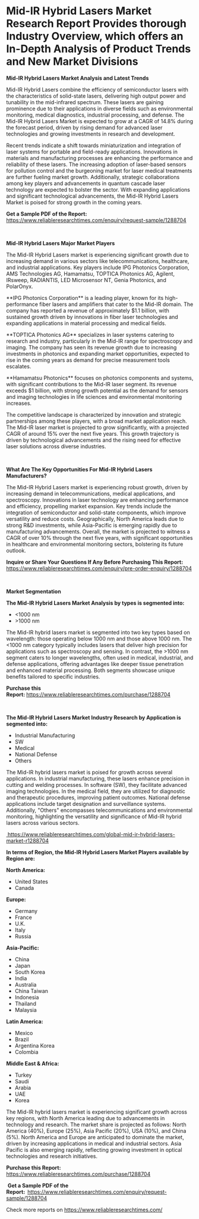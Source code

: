 <p><h1>Mid-IR Hybrid Lasers Market Research Report Provides thorough Industry Overview, which offers an In-Depth Analysis of Product Trends and New Market Divisions</h1></p><p><strong>Mid-IR Hybrid Lasers Market Analysis and Latest Trends</strong></p>
<p><p>Mid-IR Hybrid Lasers combine the efficiency of semiconductor lasers with the characteristics of solid-state lasers, delivering high output power and tunability in the mid-infrared spectrum. These lasers are gaining prominence due to their applications in diverse fields such as environmental monitoring, medical diagnostics, industrial processing, and defense. The Mid-IR Hybrid Lasers Market is expected to grow at a CAGR of 14.8% during the forecast period, driven by rising demand for advanced laser technologies and growing investments in research and development.</p><p>Recent trends indicate a shift towards miniaturization and integration of laser systems for portable and field-ready applications. Innovations in materials and manufacturing processes are enhancing the performance and reliability of these lasers. The increasing adoption of laser-based sensors for pollution control and the burgeoning market for laser medical treatments are further fueling market growth. Additionally, strategic collaborations among key players and advancements in quantum cascade laser technology are expected to bolster the sector. With expanding applications and significant technological advancements, the Mid-IR Hybrid Lasers Market is poised for strong growth in the coming years.</p></p>
<p><strong>Get a Sample PDF of the Report:&nbsp;</strong> <a href="https://www.reliableresearchtimes.com/enquiry/request-sample/1288704?utm_campaign=3108&utm_medium=2&utm_source=Github&utm_content=ia&utm_term=29032025&utm_id=mid-ir-hybrid-lasers">https://www.reliableresearchtimes.com/enquiry/request-sample/1288704</a></p>
<p>&nbsp;</p>
<p><strong>Mid-IR Hybrid Lasers Major Market Players</strong></p>
<p><p>The Mid-IR Hybrid Lasers market is experiencing significant growth due to increasing demand in various sectors like telecommunications, healthcare, and industrial applications. Key players include IPG Photonics Corporation, AMS Technologies AG, Hamamatsu, TOPTICA Photonics AG, Agilent, IRsweep, RADIANTIS, LED Microsensor NT, Genia Photonics, and PolarOnyx.</p><p>**IPG Photonics Corporation** is a leading player, known for its high-performance fiber lasers and amplifiers that cater to the Mid-IR domain. The company has reported a revenue of approximately $1.1 billion, with sustained growth driven by innovations in fiber laser technologies and expanding applications in material processing and medical fields.</p><p>**TOPTICA Photonics AG** specializes in laser systems catering to research and industry, particularly in the Mid-IR range for spectroscopy and imaging. The company has seen its revenue growth due to increasing investments in photonics and expanding market opportunities, expected to rise in the coming years as demand for precise measurement tools escalates.</p><p>**Hamamatsu Photonics** focuses on photonics components and systems, with significant contributions to the Mid-IR laser segment. Its revenue exceeds $1 billion, with strong growth potential as the demand for sensors and imaging technologies in life sciences and environmental monitoring increases.</p><p>The competitive landscape is characterized by innovation and strategic partnerships among these players, with a broad market application reach. The Mid-IR laser market is projected to grow significantly, with a projected CAGR of around 15% over the next five years. This growth trajectory is driven by technological advancements and the rising need for effective laser solutions across diverse industries.</p></p>
<p>&nbsp;</p>
<p><strong>What Are The Key Opportunities For Mid-IR Hybrid Lasers Manufacturers?</strong></p>
<p><p>The Mid-IR Hybrid Lasers market is experiencing robust growth, driven by increasing demand in telecommunications, medical applications, and spectroscopy. Innovations in laser technology are enhancing performance and efficiency, propelling market expansion. Key trends include the integration of semiconductor and solid-state components, which improve versatility and reduce costs. Geographically, North America leads due to strong R&D investments, while Asia-Pacific is emerging rapidly due to manufacturing advancements. Overall, the market is projected to witness a CAGR of over 10% through the next five years, with significant opportunities in healthcare and environmental monitoring sectors, bolstering its future outlook.</p></p>
<p><strong>Inquire or Share Your Questions If Any Before Purchasing This Report:</strong> <a href="https://www.reliableresearchtimes.com/enquiry/pre-order-enquiry/1288704?utm_campaign=3108&utm_medium=2&utm_source=Github&utm_content=ia&utm_term=29032025&utm_id=mid-ir-hybrid-lasers">https://www.reliableresearchtimes.com/enquiry/pre-order-enquiry/1288704</a></p>
<p>&nbsp;</p>
<p><strong>Market Segmentation</strong></p>
<p><strong>The Mid-IR Hybrid Lasers Market Analysis by types is segmented into:</strong></p>
<p><ul><li><1000 nm</li><li>>1000 nm</li></ul></p>
<p><p>The Mid-IR hybrid lasers market is segmented into two key types based on wavelength: those operating below 1000 nm and those above 1000 nm. The <1000 nm category typically includes lasers that deliver high precision for applications such as spectroscopy and sensing. In contrast, the >1000 nm segment caters to longer wavelengths, often used in medical, industrial, and defense applications, offering advantages like deeper tissue penetration and enhanced material processing. Both segments showcase unique benefits tailored to specific industries.</p></p>
<p><strong>Purchase this Report:&nbsp;</strong><a href="https://www.reliableresearchtimes.com/purchase/1288704?utm_campaign=3108&utm_medium=2&utm_source=Github&utm_content=ia&utm_term=29032025&utm_id=mid-ir-hybrid-lasers">https://www.reliableresearchtimes.com/purchase/1288704</a></p>
<p>&nbsp;</p>
<p><strong>The Mid-IR Hybrid Lasers Market Industry Research by Application is segmented into:</strong></p>
<p><ul><li>Industrial Manufacturing</li><li>SW</li><li>Medical</li><li>National Defense</li><li>Others</li></ul></p>
<p><p>The Mid-IR hybrid lasers market is poised for growth across several applications. In industrial manufacturing, these lasers enhance precision in cutting and welding processes. In software (SW), they facilitate advanced imaging technologies. In the medical field, they are utilized for diagnostic and therapeutic procedures, improving patient outcomes. National defense applications include target designation and surveillance systems. Additionally, "Others" encompasses telecommunications and environmental monitoring, highlighting the versatility and significance of Mid-IR hybrid lasers across various sectors.</p></p>
<p><a href="https://www.reliableresearchtimes.com/global-mid-ir-hybrid-lasers-market-r1288704?utm_campaign=3108&utm_medium=2&utm_source=Github&utm_content=ia&utm_term=29032025&utm_id=mid-ir-hybrid-lasers">&nbsp;https://www.reliableresearchtimes.com/global-mid-ir-hybrid-lasers-market-r1288704</a></p>
<p><strong>In terms of Region, the Mid-IR Hybrid Lasers Market Players available by Region are:</strong></p>
<p>
    <p> <strong> North America: </strong>
        <ul>
            <li>United States</li>
            <li>Canada</li>
        </ul>
        </p> 
    <p> <strong> Europe: </strong>
        <ul>
            <li>Germany</li>
            <li>France</li>
            <li>U.K.</li>
            <li>Italy</li>
            <li>Russia</li>
        </ul>
        </p> 
    <p> <strong> Asia-Pacific: </strong>
        <ul>
            <li>China</li>
            <li>Japan</li>
            <li>South Korea</li>
            <li>India</li>
            <li>Australia</li>
            <li>China Taiwan</li>
            <li>Indonesia</li>
            <li>Thailand</li>
            <li>Malaysia</li>
        </ul>
        </p> 
    <p> <strong> Latin America: </strong>
        <ul>
            <li>Mexico</li>
            <li>Brazil</li>
            <li>Argentina Korea</li>
            <li>Colombia</li>
        </ul>
        </p> 
    <p> <strong> Middle East & Africa: </strong>
        <ul>
            <li>Turkey</li>
            <li>Saudi</li>
            <li>Arabia</li>
            <li>UAE</li>
            <li>Korea</li>
        </ul>
    </p>
    </p>
<p><p>The Mid-IR hybrid lasers market is experiencing significant growth across key regions, with North America leading due to advancements in technology and research. The market share is projected as follows: North America (40%), Europe (25%), Asia Pacific (20%), USA (10%), and China (5%). North America and Europe are anticipated to dominate the market, driven by increasing applications in medical and industrial sectors. Asia Pacific is also emerging rapidly, reflecting growing investment in optical technologies and research initiatives.</p></p>
<p><strong>Purchase this Report: </strong><a href="https://www.reliableresearchtimes.com/purchase/1288704?utm_campaign=3108&utm_medium=2&utm_source=Github&utm_content=ia&utm_term=29032025&utm_id=mid-ir-hybrid-lasers">https://www.reliableresearchtimes.com/purchase/1288704</a></p>
<p>&nbsp;<strong>Get a Sample PDF of the Report:&nbsp;&nbsp;</strong><a href="https://www.reliableresearchtimes.com/enquiry/request-sample/1288704?utm_campaign=3108&utm_medium=2&utm_source=Github&utm_content=ia&utm_term=29032025&utm_id=mid-ir-hybrid-lasers">https://www.reliableresearchtimes.com/enquiry/request-sample/1288704</a></p>
<p><strong></strong></p>
<p>Check more reports on <a href="https://www.reliableresearchtimes.com/?utm_campaign=3108&utm_medium=2&utm_source=Github&utm_content=ia&utm_term=29032025&utm_id=mid-ir-hybrid-lasers">https://www.reliableresearchtimes.com/</a></p>